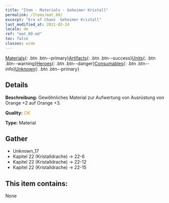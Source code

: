 ```yaml
---
title: "Item - Materials - Geheimer Kristall"
permalink: /Items/mat_80/
excerpt: "Era of Chaos  Geheimer Kristall"
last_modified_at: 2021-03-24
locale: de
ref: "mat_80.md"
toc: false
classes: wide
---
```

 [Materials](/de/Items/){: .btn .btn--primary}[Artifacts](/de/Items/Artifacts/){: .btn .btn--success}[Units](/de/Items/Units/){: .btn .btn--warning}[Heroes](/de/Items/Heroes/){: .btn .btn--danger}[Consumables](/de/Items/Consumables/){: .btn .btn--info}[Unknown](/de/Items/Unknown/){: .btn .btn--primary}

## Details
 **Beschreibung:** Gewöhnliches Material zur Aufwertung von Ausrüstung von Orange +2 auf Orange +3.

 **Quality:** <span style="color: #FF8C00">OK</span>

 **Type:** Material

## Gather

*    Unknown_17 
*    Kapitel 22 (Kristalldrache) -> 22-6 
*    Kapitel 22 (Kristalldrache) -> 22-12 
*    Kapitel 22 (Kristalldrache) -> 22-15 

## This item contains:

  None

